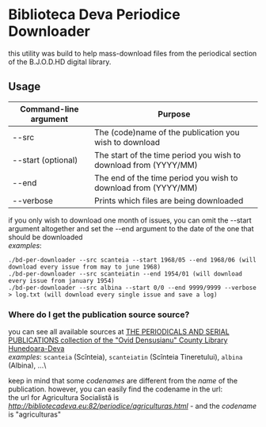 # Biblioteca Deva Periodice Downloader
this utility was build to help mass-download files from the periodical section of the B.J.O.D.HD digital library.

## Usage
| Command-line argument | Purpose |
|-----------------------|---------|
| --src | The (code)name of the publication you wish to download |
| --start (optional) | The start of the time period you wish to download from (YYYY/MM) |
| --end | The end of the time period you wish to download from (YYYY/MM) |
| --verbose | Prints which files are being downloaded |

if you only wish to download one month of issues, you can omit the --start argument altogether and set the --end argument to the date of the one that should be downloaded\
*examples*:
```
./bd-per-downloader --src scanteia --start 1968/05 --end 1968/06 (will download every issue from may to june 1968)
./bd-per-downloader --src scanteiatin --end 1954/01 (will download every issue from january 1954)
./bd-per-downloader --src albina --start 0/0 --end 9999/9999 --verbose > log.txt (will download every single issue and save a log)
```

### Where do I get the publication source source?
you can see all available sources at [THE PERIODICALS AND SERIAL PUBLICATIONS collection of the "Ovid Densusianu" County Library Hunedoara-Deva](http://bibliotecadeva.eu:82/periodice/periodice.html)\
*examples*: `scanteia` (Scînteia), `scanteiatin` (Scînteia Tineretului), `albina` (Albina), ...\

keep in mind that some *codenames* are different from the *name* of the publication. however, you can easily find the codename in the url:\
the url for Agricultura Socialistă is *http://bibliotecadeva.eu:82/periodice/agriculturas.html* - and the *codename* is "agriculturas"